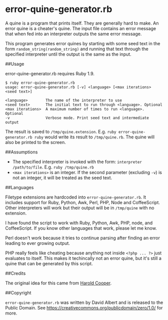error-quine-generator.rb
========================

A quine is a program that prints itself. They are generally hard to make. An error quine is a cheater's quine. The input file contains an error message that when fed into an interpreter outputs the same error message.

This program generates error quines by starting with some seed text in the form `random_string(random_string)` and running that text through the specified interpreter until the output is the same as the input.

##Usage

error-quine-generator.rb requires Ruby 1.9.

    $ ruby error-quine-generator.rb 
    usage: error-quine-generator.rb [-v] <language> [<max iterations> <seed text>]

    <language>        The name of the interpreter to use
    <seed text>       The initial text to run through <language>. Optional
    <max iterations>  A maximum number of times to run <language>. Optional
    -v                Verbose mode. Print seed text and intermediate output

The result is saved to `/tmp/quine.extension`. E.g. `ruby error-quine-generator.rb ruby` would write its result to `/tmp/quine.rb`. The quine will also be printed to the screen.

##Assumptions

- The specified interpreter is invoked with the form: `interpreter /path/to/file`. E.g. `ruby /tmp/quine.rb`
- `<max iterations>` is an integer. If the second parameter (excluding `-v`) is not an integer, it will be treated as the seed text.

##Languages

Filetype extensions are hardcoded into `error-quine-generator.rb`. It includes support for Ruby, Python, Awk, Perl, PHP, Node and CoffeeScript. Other interpreters will work but their output will be in `/tmp/quine` with no extension.

I have found the script to work with Ruby, Python, Awk, PHP, node, and CoffeeScript. If you know other languages that work, please let me know.

Perl doesn't work because it tries to continue parsing after finding an error leading to ever growing output.

PHP really feels like cheating because anything not inside `<?php ... ?>` just evaluates to itself. This makes it techincally not an error quine, but it's still a quine that can be generated by this script.

##Credits

The original idea for this came from [Harold Cooper](https://github.com/hrldcpr).

##Copyright

`error-quine-generator.rb` was written by David Albert and is released to the Public Domain. See https://creativecommons.org/publicdomain/zero/1.0/ for more.
